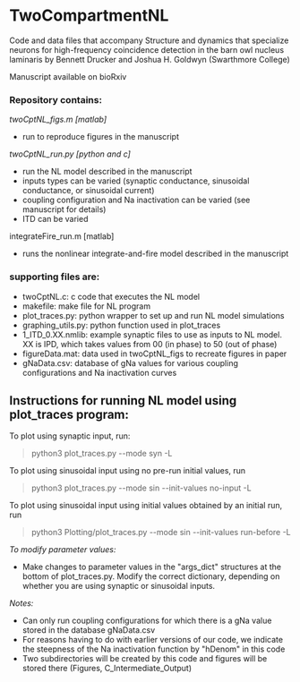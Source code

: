 # TwoCompartmentNL

Code and data files that accompany
Structure and dynamics that specialize neurons for high-frequency coincidence detection in the barn owl nucleus laminaris
by Bennett Drucker and Joshua H. Goldwyn (Swarthmore College)

Manuscript available on bioRxiv

### Repository contains:

*twoCptNL_figs.m [matlab]*
* run to reproduce figures in the manuscript

*twoCptNL_run.py [python and c]*
* run the NL model described in the manuscript
* inputs types can be varied (synaptic conductance, sinusoidal conductance, or sinusoidal current)
* coupling configuration and Na inactivation can be varied (see manuscript for details)
* ITD can be varied

integrateFire_run.m [matlab]
* runs the nonlinear integrate-and-fire model described in the manuscript

### supporting files are:
* twoCptNL.c: c code that executes the NL model
* makefile: make file for NL program
* plot_traces.py: python wrapper to set up and run NL model simulations
* graphing_utils.py: python function used in plot_traces
* 1_ITD_0.XX.nmlib: example synaptic files to use as inputs to NL model.  XX is IPD, which takes values from 00 (in phase) to 50 (out of phase)
* figureData.mat: data used in twoCptNL_figs to recreate figures in paper
* gNaData.csv: database of gNa values for various coupling configurations and Na inactivation curves

## Instructions for running NL model using plot_traces program:

To plot using synaptic input, run:
> python3 plot_traces.py --mode syn -L

To plot using sinusoidal input using no pre-run initial values, run
> python3 plot_traces.py --mode sin --init-values no-input -L

To plot using sinusoidal input using initial values obtained by an initial run, run
> python3 Plotting/plot_traces.py --mode sin --init-values run-before -L

*To modify parameter values:*
* Make changes to parameter values in the "args_dict" structures at the bottom of plot_traces.py.  Modify the correct dictionary, depending on whether you are using synaptic or sinusoidal inputs. 

*Notes:* 
* Can only run coupling configurations for which there is a gNa value stored in the database gNaData.csv
* For reasons having to do with earlier versions of our code, we indicate the steepness of the Na inactivation function by "hDenom" in this code
* Two subdirectories will be created by this code and figures will be stored there (Figures, C_Intermediate_Output)
